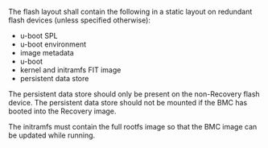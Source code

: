 The flash layout shall contain the following in a static layout on
redundant flash devices (unless specified otherwise):

- u-boot SPL
- u-boot environment
- image metadata
- u-boot
- kernel and initramfs FIT image
- persistent data store

The persistent data store should only be present on the non-Recovery flash
device.  The persistent data store should not be mounted if the BMC has booted
into the Recovery image.

The initramfs must contain the full rootfs image so that the BMC image can be
updated while running.

